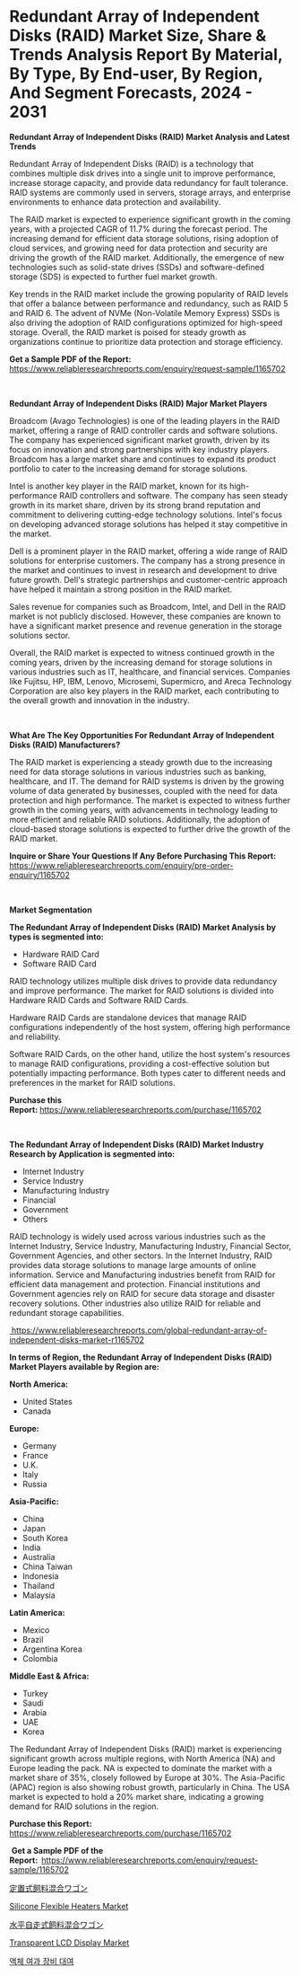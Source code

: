 <p><h1>Redundant Array of Independent Disks (RAID) Market Size, Share & Trends Analysis Report By Material, By Type, By End-user, By Region, And Segment Forecasts, 2024 - 2031</h1></p><p><strong>Redundant Array of Independent Disks (RAID) Market Analysis and Latest Trends</strong></p>
<p><p>Redundant Array of Independent Disks (RAID) is a technology that combines multiple disk drives into a single unit to improve performance, increase storage capacity, and provide data redundancy for fault tolerance. RAID systems are commonly used in servers, storage arrays, and enterprise environments to enhance data protection and availability.</p><p>The RAID market is expected to experience significant growth in the coming years, with a projected CAGR of 11.7% during the forecast period. The increasing demand for efficient data storage solutions, rising adoption of cloud services, and growing need for data protection and security are driving the growth of the RAID market. Additionally, the emergence of new technologies such as solid-state drives (SSDs) and software-defined storage (SDS) is expected to further fuel market growth.</p><p>Key trends in the RAID market include the growing popularity of RAID levels that offer a balance between performance and redundancy, such as RAID 5 and RAID 6. The advent of NVMe (Non-Volatile Memory Express) SSDs is also driving the adoption of RAID configurations optimized for high-speed storage. Overall, the RAID market is poised for steady growth as organizations continue to prioritize data protection and storage efficiency.</p></p>
<p><strong>Get a Sample PDF of the Report:&nbsp;</strong> <a href="https://www.reliableresearchreports.com/enquiry/request-sample/1165702">https://www.reliableresearchreports.com/enquiry/request-sample/1165702</a></p>
<p>&nbsp;</p>
<p><strong>Redundant Array of Independent Disks (RAID) Major Market Players</strong></p>
<p><p>Broadcom (Avago Technologies) is one of the leading players in the RAID market, offering a range of RAID controller cards and software solutions. The company has experienced significant market growth, driven by its focus on innovation and strong partnerships with key industry players. Broadcom has a large market share and continues to expand its product portfolio to cater to the increasing demand for storage solutions.</p><p>Intel is another key player in the RAID market, known for its high-performance RAID controllers and software. The company has seen steady growth in its market share, driven by its strong brand reputation and commitment to delivering cutting-edge technology solutions. Intel's focus on developing advanced storage solutions has helped it stay competitive in the market.</p><p>Dell is a prominent player in the RAID market, offering a wide range of RAID solutions for enterprise customers. The company has a strong presence in the market and continues to invest in research and development to drive future growth. Dell's strategic partnerships and customer-centric approach have helped it maintain a strong position in the RAID market.</p><p>Sales revenue for companies such as Broadcom, Intel, and Dell in the RAID market is not publicly disclosed. However, these companies are known to have a significant market presence and revenue generation in the storage solutions sector. </p><p>Overall, the RAID market is expected to witness continued growth in the coming years, driven by the increasing demand for storage solutions in various industries such as IT, healthcare, and financial services. Companies like Fujitsu, HP, IBM, Lenovo, Microsemi, Supermicro, and Areca Technology Corporation are also key players in the RAID market, each contributing to the overall growth and innovation in the industry.</p></p>
<p>&nbsp;</p>
<p><strong>What Are The Key Opportunities For Redundant Array of Independent Disks (RAID) Manufacturers?</strong></p>
<p><p>The RAID market is experiencing a steady growth due to the increasing need for data storage solutions in various industries such as banking, healthcare, and IT. The demand for RAID systems is driven by the growing volume of data generated by businesses, coupled with the need for data protection and high performance. The market is expected to witness further growth in the coming years, with advancements in technology leading to more efficient and reliable RAID solutions. Additionally, the adoption of cloud-based storage solutions is expected to further drive the growth of the RAID market.</p></p>
<p><strong>Inquire or Share Your Questions If Any Before Purchasing This Report:</strong> <a href="https://www.reliableresearchreports.com/enquiry/pre-order-enquiry/1165702">https://www.reliableresearchreports.com/enquiry/pre-order-enquiry/1165702</a></p>
<p>&nbsp;</p>
<p><strong>Market Segmentation</strong></p>
<p><strong>The Redundant Array of Independent Disks (RAID) Market Analysis by types is segmented into:</strong></p>
<p><ul><li>Hardware RAID Card</li><li>Software RAID Card</li></ul></p>
<p><p>RAID technology utilizes multiple disk drives to provide data redundancy and improve performance. The market for RAID solutions is divided into Hardware RAID Cards and Software RAID Cards. </p><p>Hardware RAID Cards are standalone devices that manage RAID configurations independently of the host system, offering high performance and reliability. </p><p>Software RAID Cards, on the other hand, utilize the host system's resources to manage RAID configurations, providing a cost-effective solution but potentially impacting performance. Both types cater to different needs and preferences in the market for RAID solutions.</p></p>
<p><strong>Purchase this Report:&nbsp;</strong><a href="https://www.reliableresearchreports.com/purchase/1165702">https://www.reliableresearchreports.com/purchase/1165702</a></p>
<p>&nbsp;</p>
<p><strong>The Redundant Array of Independent Disks (RAID) Market Industry Research by Application is segmented into:</strong></p>
<p><ul><li>Internet Industry</li><li>Service Industry</li><li>Manufacturing Industry</li><li>Financial</li><li>Government</li><li>Others</li></ul></p>
<p><p>RAID technology is widely used across various industries such as the Internet Industry, Service Industry, Manufacturing Industry, Financial Sector, Government Agencies, and other sectors. In the Internet Industry, RAID provides data storage solutions to manage large amounts of online information. Service and Manufacturing industries benefit from RAID for efficient data management and protection. Financial institutions and Government agencies rely on RAID for secure data storage and disaster recovery solutions. Other industries also utilize RAID for reliable and redundant storage capabilities.</p></p>
<p><a href="https://www.reliableresearchreports.com/global-redundant-array-of-independent-disks-market-r1165702">&nbsp;https://www.reliableresearchreports.com/global-redundant-array-of-independent-disks-market-r1165702</a></p>
<p><strong>In terms of Region, the Redundant Array of Independent Disks (RAID) Market Players available by Region are:</strong></p>
<p>
    <p> <strong> North America: </strong>
        <ul>
            <li>United States</li>
            <li>Canada</li>
        </ul>
        </p> 
    <p> <strong> Europe: </strong>
        <ul>
            <li>Germany</li>
            <li>France</li>
            <li>U.K.</li>
            <li>Italy</li>
            <li>Russia</li>
        </ul>
        </p> 
    <p> <strong> Asia-Pacific: </strong>
        <ul>
            <li>China</li>
            <li>Japan</li>
            <li>South Korea</li>
            <li>India</li>
            <li>Australia</li>
            <li>China Taiwan</li>
            <li>Indonesia</li>
            <li>Thailand</li>
            <li>Malaysia</li>
        </ul>
        </p> 
    <p> <strong> Latin America: </strong>
        <ul>
            <li>Mexico</li>
            <li>Brazil</li>
            <li>Argentina Korea</li>
            <li>Colombia</li>
        </ul>
        </p> 
    <p> <strong> Middle East & Africa: </strong>
        <ul>
            <li>Turkey</li>
            <li>Saudi</li>
            <li>Arabia</li>
            <li>UAE</li>
            <li>Korea</li>
        </ul>
    </p>
    </p>
<p><p>The Redundant Array of Independent Disks (RAID) market is experiencing significant growth across multiple regions, with North America (NA) and Europe leading the pack. NA is expected to dominate the market with a market share of 35%, closely followed by Europe at 30%. The Asia-Pacific (APAC) region is also showing robust growth, particularly in China. The USA market is expected to hold a 20% market share, indicating a growing demand for RAID solutions in the region.</p></p>
<p><strong>Purchase this Report: </strong><a href="https://www.reliableresearchreports.com/purchase/1165702">https://www.reliableresearchreports.com/purchase/1165702</a></p>
<p>&nbsp;<strong>Get a Sample PDF of the Report:&nbsp;&nbsp;</strong><a href="https://www.reliableresearchreports.com/enquiry/request-sample/1165702">https://www.reliableresearchreports.com/enquiry/request-sample/1165702</a></p>
<p><strong></strong></p>
<p><p><a href="https://github.com/decker5351/Market-Research-Report-List-1/blob/main/8113800148229.md">定置式飼料混合ワゴン</a></p><p><a href="https://github.com/seekum/Market-Research-Report-List-3/blob/main/silicone-flexible-heaters-market.md">Silicone Flexible Heaters Market</a></p><p><a href="https://github.com/tubbs463/Market-Research-Report-List-1/blob/main/2847403148230.md">水平自走式飼料混合ワゴン</a></p><p><a href="https://github.com/nancykennedykellievqfqt2/Market-Research-Report-List-3/blob/main/transparent-lcd-display-market.md">Transparent LCD Display Market</a></p><p><a href="https://github.com/tasfiyaj85/Market-Research-Report-List-1/blob/main/7349189157436.md">액체 여과 장비 대여</a></p></p>